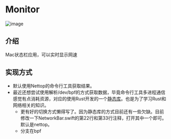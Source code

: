 # Monitor

![image](https://raw.githubusercontent.com/QaQAdrian/monitor/master/demo.png)

## 介绍
Mac状态栏应用，可以实时显示网速

## 实现方式
- 默认使用Nettop的命令行工具获取结果。
- 最近还想尝试使用解析/dev/bpf的方式获取数据，毕竟命令行工具多进程通信感觉有点消耗资源，对应的使用Rust开发的一个[静态库](https://github.com/QaQAdrian/network_traffic)。也是为了学习Rust和网络相关的知识。
    - 更有好的切换方式懒得写了。因为静态库的方式目前还有一些欠缺。目前修改一下NetworkBar.swift的第22行和第33行注释，打开其中一个即可。默认是nettop。
    - 分支在bpf
